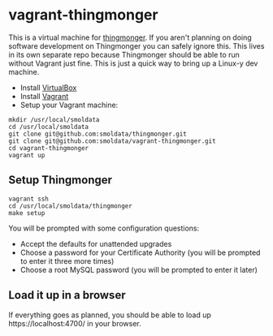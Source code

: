 # vagrant-thingmonger

This is a virtual machine for [thingmonger](https://github.com/smoldata/thingmonger). If you aren't planning on doing software development on Thingmonger you can safely ignore this. This lives in its own separate repo because Thingmonger should be able to run without Vagrant just fine. This is just a quick way to bring up a Linux-y dev machine.

* Install [VirtualBox](https://www.virtualbox.org/wiki/Downloads)
* Install [Vagrant](https://www.vagrantup.com/downloads.html)
* Setup your Vagrant machine:

```
mkdir /usr/local/smoldata
cd /usr/local/smoldata
git clone git@github.com:smoldata/thingmonger.git
git clone git@github.com:smoldata/vagrant-thingmonger.git
cd vagrant-thingmonger
vagrant up
```

## Setup Thingmonger

```
vagrant ssh
cd /usr/local/smoldata/thingmonger
make setup
```

You will be prompted with some configuration questions:

* Accept the defaults for unattended upgrades
* Choose a password for your Certificate Authority (you will be prompted to enter it three more times)
* Choose a root MySQL password (you will be prompted to enter it later)

## Load it up in a browser

If everything goes as planned, you should be able to load up https://localhost:4700/ in your browser.
